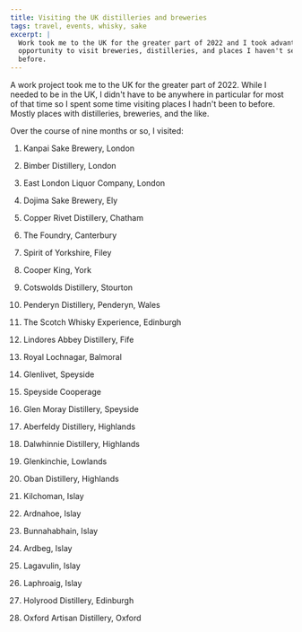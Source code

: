 ```yaml
---
title: Visiting the UK distilleries and breweries
tags: travel, events, whisky, sake
excerpt: |
  Work took me to the UK for the greater part of 2022 and I took advantage of
  opportunity to visit breweries, distilleries, and places I haven't seen
  before.
---
```


A work project took me to the UK for the greater part of 2022. While I needed to
be in the UK, I didn't have to be anywhere in particular for most of that time
so I spent some time visiting places I hadn't been to before. Mostly places with
distilleries, breweries, and the like.

Over the course of nine months or so, I visited:

1. Kanpai Sake Brewery, London

2. Bimber Distillery, London

3. East London Liquor Company, London

4. Dojima Sake Brewery, Ely

5. Copper Rivet Distillery, Chatham

6. The Foundry, Canterbury

7. Spirit of Yorkshire, Filey

8. Cooper King, York

9. Cotswolds Distillery, Stourton

10. Penderyn Distillery, Penderyn, Wales

11. The Scotch Whisky Experience, Edinburgh

12. Lindores Abbey Distillery, Fife

13. Royal Lochnagar, Balmoral

14. Glenlivet, Speyside

15. Speyside Cooperage

16. Glen Moray Distillery, Speyside

17. Aberfeldy Distillery, Highlands

18. Dalwhinnie Distillery, Highlands

19. Glenkinchie, Lowlands

20. Oban Distillery, Highlands

21. Kilchoman, Islay

22. Ardnahoe, Islay

23. Bunnahabhain, Islay

24. Ardbeg, Islay

25. Lagavulin, Islay

26. Laphroaig, Islay

27. Holyrood Distillery, Edinburgh

28. Oxford Artisan Distillery, Oxford

